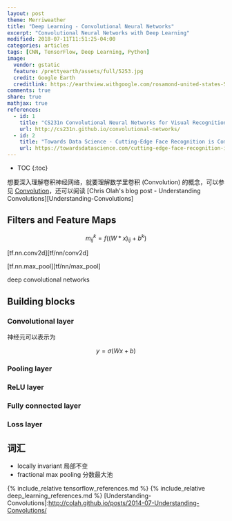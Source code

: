 ```yaml
---
layout: post
theme: Merriweather
title: "Deep Learning - Convolutional Neural Networks"
excerpt: "Convolutional Neural Networks with Deep Learning"
modified: 2018-07-11T11:51:25-04:00
categories: articles
tags: [CNN, TensorFlow, Deep Learning, Python]
image:
  vendor: gstatic
  feature: /prettyearth/assets/full/5253.jpg
  credit: Google Earth
  creditlink: https://earthview.withgoogle.com/rosamond-united-states-5253
comments: true
share: true
mathjax: true
references:
  - id: 1
    title: "CS231n Convolutional Neural Networks for Visual Recognition"
    url: http://cs231n.github.io/convolutional-networks/
  - id: 2
    title: "Towards Data Science - Cutting-Edge Face Recognition is Complicated. These Spreadsheets Make it Easier."
    url: https://towardsdatascience.com/cutting-edge-face-recognition-is-complicated-these-spreadsheets-make-it-easier-e7864dbf0e1a
---
```


* TOC
{:toc}

想要深入理解卷积神经网络，就要理解数学里卷积 (Convolution) 的概念，可以参见 [Convolution](/articles/dl-mathematical-foundations/#Convolution)，还可以阅读 [Chris Olah's blog post - Understanding Convolutions][Understanding-Convolutions]

## Filters and Feature Maps

$$m_{ij}^k = f((W * x)_{ij} + b^k)$$

[tf.nn.conv2d][tf/nn/conv2d]

[tf.nn.max_pool][tf/nn/max_pool]

deep convolutional networks

## Building blocks

### Convolutional layer

神经元可以表示为

$$y = \sigma(Wx + b)$$

### Pooling layer
### ReLU layer
### Fully connected layer
### Loss layer

## 词汇

* locally invariant 局部不变
* fractional max pooling 分数最大池

{% include_relative tensorflow_references.md %}
{% include_relative deep_learning_references.md %}
[Understanding-Convolutions]:http://colah.github.io/posts/2014-07-Understanding-Convolutions/